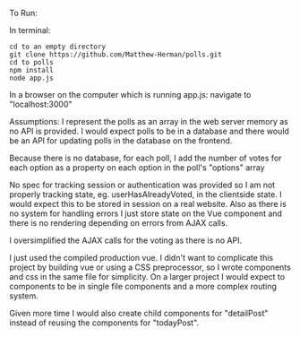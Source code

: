 To Run:

In terminal:
```
cd to an empty directory
git clone https://github.com/Matthew-Herman/polls.git
cd to polls
npm install
node app.js
```

In a browser on the computer which is running app.js:
navigate to "localhost:3000"

Assumptions:
I represent the polls as an array in the web server memory as no API is provided. I would expect polls to be in a database and there would be an API for updating polls in the database on the frontend.

Because there is no database, for each poll, I add the number of votes for each option as a property on each option in the poll's "options" array

No spec for tracking session or authentication was provided so I am not properly tracking state, eg. userHasAlreadyVoted, in the clientside state. I would expect this to be stored in session on a real website. Also as there is no system for handling errors I just store state on the Vue component and there is no rendering depending on errors from AJAX calls.

I oversimplified the AJAX calls for the voting as there is no API.

I just used the compiled production vue. I didn't want to complicate this project by building vue or using a CSS preprocessor, so I wrote components and css in the same file for simplicity. On a larger project I would expect to components to be in single file components and a more complex routing system.

Given more time I would also create child components for "detailPost" instead of reusing the components for "todayPost".
